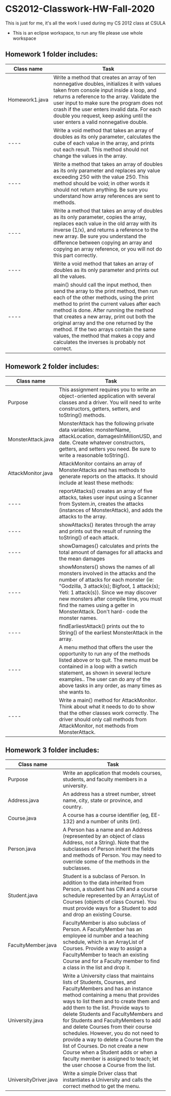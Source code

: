 # CS2012-Classwork-HW-Fall-2020
This is just for me, it's all the work I used during my CS 2012 class at CSULA
* This is an eclipse workspace, to run any file please use whole workspace

## Homework 1 folder includes:
Class name  | Task
-------------    | -------------
Homework1.java     |  Write a method that creates an array of ten nonnegative doubles, initializes it with values taken from console input inside a loop, and returns a reference to the array. Validate the user input to make sure the program does not crash if the user enters invalid data. For each double you request, keep asking until the user enters a valid nonnegative double.
  ----    |  Write a void method that takes an array of doubles as its only parameter, calculates the cube of each value in the array, and prints out each result. This method should not change the values in the array.
 ----     |  Write a method that takes an array of doubles as its only parameter and replaces any value exceeding 250 with the value 250. This method should be void; in other words it should not return anything. Be sure you understand how array references are sent to methods.
----     |  Write a method that takes an array of doubles as its only parameter, copies the array, replaces each value in the old array with its inverse (1/x), and returns a reference to the new array. Be sure you understand the difference between copying an array and copying an array reference, or you will not do this part correctly.
 ----     |  Write a void method that takes an array of doubles as its only parameter and prints out all the values.
----     |  main() should call the input method, then send the array to the print method, then run each of the other methods, using the print method to print the current values after each method is done. After running the method that creates a new array, print out both the original array and the one returned by the method. If the two arrays contain the same values, the method that makes a copy and calculates the inverses is probably not correct.

## Homework 2 folder includes:
Class name  | Task
-------------    | -------------
Purpose    | This assignment requires you to write an object-oriented application with several classes and a driver.  You will need to write constructors, getters, setters, and toString() methods.
MonsterAttack.java     |  MonsterAttack has the following private data variables: monsterName, attackLocation, damagesInMillionUSD, and date. Create whatever constructors, getters, and setters you need.  Be sure to write a reasonable toString().
AttackMonitor.java     |  AttackMonitor contains an array of MonsterAttacks and  has methods to generate reports on the attacks.  It should include at least these methods:
 ----     |  reportAttacks() creates an array of five attacks, takes user input using a Scanner from System.in, creates the attacks (instances of MonsterAttack), and adds the attacks to the array.
----     | showAttacks() iterates through the array and prints out the result of running the toString() of each attack.
 ----     |  showDamages() calculates and prints the total amount of damages for all attacks and the mean damages
 ----     | showMonsters() shows the names of all monsters involved in the attacks and the number of attacks for each monster (ie: "Godzilla, 3 attack(s); Bigfoot, 1 attack(s); Yeti: 1 attack(s)).  Since we may discover new monsters after compile time, you must find the names using a getter in MonsterAttack.  Don't hard- code the monster names.
 ----     |  findEarliestAttack() prints out the to String() of the earliest MonsterAttack in the array.
 ----     | A menu method that offers the user the opportunity to run any of the methods listed above or to quit.  The menu must be contained in a loop with a swtich statement, as shown in several lecture examples..  The user can do any of the above tasks in any order, as many times as she wants to.
 ----     |  Write a main() method for AttackMonitor.  Think about what it needs to do to show that the other classes work correctly.  The driver should only call methods from AttackMonitor, not methods from MonsterAttack.

## Homework 3 folder includes:
Class name  | Task
-------------    | -------------
Purpose    | Write an application that models courses, students, and faculty members in a university.
Address.java     |  An address has a street number, street name, city, state or province, and country.
Course.java     | A course has a course identifier (eg, EE-132) and a number of units (int).
 Person.java     |  A Person has a name and an Address (represented by an object of class Address, not a String). Note that the subclasses of Person inherit the fields and methods of Person. You may need to override some of the methods in the subclasses.
Student.java     | Student is a subclass of Person. In addition to the data inherited from Person, a student has CIN and a course schedule represented by an ArrayList of Courses (objects of class Course). You must provide ways for a Student to add and drop an existing Course.
 FacultyMember.java     |  FacultyMember is also subclass of Person. A FacultyMember has an employee id number and a teaching schedule, which is an ArrayList of Courses. Provide a way to assign a FacultyMember to teach an existing Course and for a Faculty member to find a class in the list and drop it.
 University.java     | Write a University class that maintains lists of Students, Courses, and FacultyMembers and has an instance method containing a menu that provides ways to list them and to create them and add them to the list. Provide ways to delete Students and FacultyMembers and for Students and FacultyMembers to add and delete Courses from their course schedules. However, you do not need to provide a way to delete a Course from the list of Courses. Do not create a new Course when a Student adds or when a faculty member is assigned to teach; let the user choose a Course from the list.
 UniversityDriver.java     |  Write a simple Driver class that instantiates a University and calls the correct method to get the menu.
